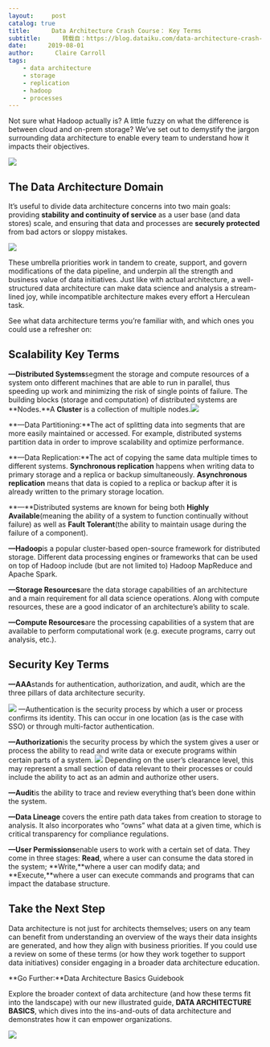 ```yaml
---
layout:     post
catalog: true
title:      Data Architecture Crash Course： Key Terms
subtitle:      转载自：https://blog.dataiku.com/data-architecture-crash-course
date:      2019-08-01
author:      Claire Carroll
tags:
    - data architecture
    - storage
    - replication
    - hadoop
    - processes
---
```


Not sure what Hadoop actually is? A little fuzzy on what the difference is between cloud and on-prem storage? We’ve set out to demystify the jargon surrounding data architecture to enable every team to understand how it impacts their objectives.

![](https://blog.dataiku.com/hs-fs/hubfs/ng-dqXiw7nCb9Q-unsplash.jpg?width=600&name=ng-dqXiw7nCb9Q-unsplash.jpg)


## The Data Architecture Domain

It’s useful to divide data architecture concerns into two main goals: providing **stability and continuity of service** as a user base (and data stores) scale, and ensuring that data and processes are **securely protected** from bad actors or sloppy mistakes.

![](https://no-cache.hubspot.com/cta/default/2123903/3a463fa1-fd63-42f1-a436-e62ec0ad51a6.png)


These umbrella priorities work in tandem to create, support, and govern modifications of the data pipeline, and underpin all the strength and business value of data initiatives. Just like with actual architecture, a well-structured data architecture can make data science and analysis a stream-lined joy, while incompatible architecture makes every effort a Herculean task.

See what data architecture terms you’re familiar with, and which ones you could use a refresher on:

## Scalability Key Terms

**—Distributed Systems**segment the storage and compute resources of a system onto different machines that are able to run in parallel, thus speeding up work and minimizing the risk of single points of failure. The building blocks (storage and computation) of distributed systems are **Nodes.**A **Cluster** is a collection of multiple nodes.![](https://blog.dataiku.com/hs-fs/hubfs/architecture%20wp%20cover%20smol-1.png?width=191&name=architecture%20wp%20cover%20smol-1.png)


**—Data Partitioning:**The act of splitting data into segments that are more easily maintained or accessed. For example, distributed systems partition data in order to improve scalability and optimize performance.

**—Data Replication:**The act of copying the same data multiple times to different systems. **Synchronous replication** happens when writing data to primary storage and a replica or backup simultaneously. **Asynchronous replication** means that data is copied to a replica or backup after it is already written to the primary storage location.

**—**Distributed systems are known for being both **Highly Available**(meaning the ability of a system to function continually without failure) as well as **Fault Tolerant**(the ability to maintain usage during the failure of a component). 

**—Hadoop**is a popular cluster-based open-source framework for distributed storage. Different data processing engines or frameworks that can be used on top of Hadoop include (but are not limited to) Hadoop MapReduce and Apache Spark. 

**—Storage Resources**are the data storage capabilities of an architecture and a main requirement for all data science operations. Along with compute resources, these are a good indicator of an architecture’s ability to scale. 

**—Compute Resources**are the processing capabilities of a system that are available to perform computational work (e.g. execute programs, carry out analysis, etc.).

## Security Key Terms

**—AAA**stands for authentication, authorization, and audit, which are the three pillars of data architecture security.

![](https://blog.dataiku.com/hs-fs/hubfs/Screen%20Shot%202019-07-26%20at%201.25.45%20PM.png?width=227&name=Screen%20Shot%202019-07-26%20at%201.25.45%20PM.png)
—Authentication is the security process by which a user or process confirms its identity. This can occur in one location (as is the case with SSO) or through multi-factor authentication. 

**—Authorization**is the security process by which the system gives a user or process the ability to read and write data or execute programs within certain parts of a system. ![](https://blog.dataiku.com/hs-fs/hubfs/Screen%20Shot%202019-07-26%20at%201.26.05%20PM.png?width=300&name=Screen%20Shot%202019-07-26%20at%201.26.05%20PM.png)
 Depending on the user’s clearance level, this may represent a small section of data relevant to their processes or could include the ability to act as an admin and authorize other users.

**—Audit**is the ability to trace and review everything that’s been done within the system.

**—Data Lineage** covers the entire path data takes from creation to storage to analysis. It also incorporates who “owns” what data at a given time, which is critical transparency for compliance regulations. 

**—User Permissions**enable users to work with a certain set of data. They come in three stages: **Read**, where a user can consume the data stored in the system; **Write,**where a user can modify data; and **Execute,**where a user can execute commands and programs that can impact the database structure. 

## Take the Next Step

Data architecture is not just for architects themselves; users on any team can benefit from understanding an overview of the ways their data insights are generated, and how they align with business priorities. If you could use a review on some of these terms (or how they work together to support data initiatives) consider engaging in a broader data architecture education.

**Go Further:**Data Architecture Basics Guidebook

Explore the broader context of data architecture (and how these terms fit into the landscape) with our new illustrated guide, **DATA ARCHITECTURE BASICS**, which dives into the ins-and-outs of data architecture and demonstrates how it can empower organizations. 

![](https://no-cache.hubspot.com/cta/default/2123903/b6be92da-87a6-4f18-82f0-cb47882b287f.png)

